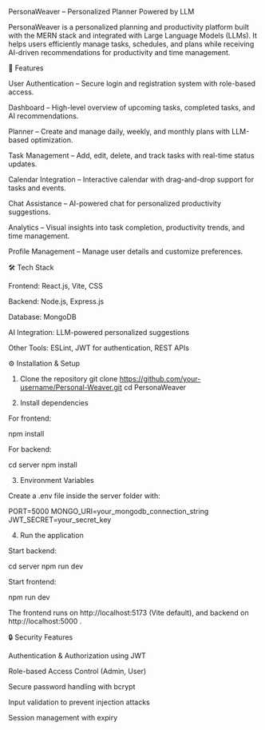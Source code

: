 PersonaWeaver – Personalized Planner Powered by LLM

PersonaWeaver is a personalized planning and productivity platform built with the MERN stack and integrated with Large Language Models (LLMs). It helps users efficiently manage tasks, schedules, and plans while receiving AI-driven recommendations for productivity and time management.

🚀 Features

User Authentication – Secure login and registration system with role-based access.

Dashboard – High-level overview of upcoming tasks, completed tasks, and AI recommendations.

Planner – Create and manage daily, weekly, and monthly plans with LLM-based optimization.

Task Management – Add, edit, delete, and track tasks with real-time status updates.

Calendar Integration – Interactive calendar with drag-and-drop support for tasks and events.

Chat Assistance – AI-powered chat for personalized productivity suggestions.

Analytics – Visual insights into task completion, productivity trends, and time management.

Profile Management – Manage user details and customize preferences.

🛠️ Tech Stack

Frontend: React.js, Vite, CSS

Backend: Node.js, Express.js

Database: MongoDB

AI Integration: LLM-powered personalized suggestions

Other Tools: ESLint, JWT for authentication, REST APIs

⚙️ Installation & Setup
1. Clone the repository
git clone https://github.com/your-username/Personal-Weaver.git
cd PersonaWeaver

2. Install dependencies

For frontend:

npm install


For backend:

cd server
npm install

3. Environment Variables

Create a .env file inside the server folder with:

PORT=5000
MONGO_URI=your_mongodb_connection_string
JWT_SECRET=your_secret_key

4. Run the application

Start backend:

cd server
npm run dev


Start frontend:

npm run dev


The frontend runs on http://localhost:5173
 (Vite default), and backend on http://localhost:5000
.

🔒 Security Features

Authentication & Authorization using JWT

Role-based Access Control (Admin, User)

Secure password handling with bcrypt

Input validation to prevent injection attacks

Session management with expiry
